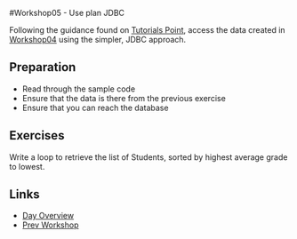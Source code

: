 #Workshop05 - Use plan JDBC

Following the guidance found on [Tutorials Point](https://www.tutorialspoint.com/jdbc/jdbc-sample-code.htm), access the data created in [Workshop04](.\workshop04.md) using the simpler, JDBC approach.

## Preparation
- Read through the sample code
- Ensure that the data is there from the previous exercise
- Ensure that you can reach the database

## Exercises
Write a loop to retrieve the list of Students, sorted by highest average grade to lowest.

## Links
- [Day Overview](..\README.md)
- [Prev Workshop](.\workshop04.md)